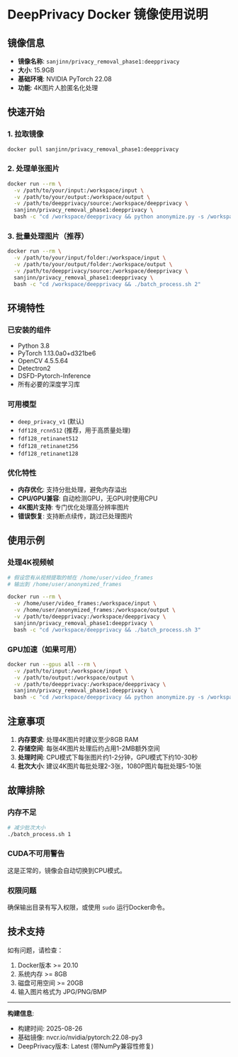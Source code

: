# DeepPrivacy Docker 镜像使用说明

## 镜像信息
- **镜像名称**: `sanjinn/privacy_removal_phase1:deepprivacy`
- **大小**: 15.9GB
- **基础环境**: NVIDIA PyTorch 22.08
- **功能**: 4K图片人脸匿名化处理

## 快速开始

### 1. 拉取镜像
```bash
docker pull sanjinn/privacy_removal_phase1:deepprivacy
```

### 2. 处理单张图片
```bash
docker run --rm \
  -v /path/to/your/input:/workspace/input \
  -v /path/to/your/output:/workspace/output \
  -v /path/to/deepprivacy/source:/workspace/deepprivacy \
  sanjinn/privacy_removal_phase1:deepprivacy \
  bash -c "cd /workspace/deepprivacy && python anonymize.py -s /workspace/input/image.jpg -t /workspace/output/anonymized.jpg -m fdf128_rcnn512"
```

### 3. 批量处理图片（推荐）
```bash
docker run --rm \
  -v /path/to/your/input/folder:/workspace/input \
  -v /path/to/your/output/folder:/workspace/output \
  -v /path/to/deepprivacy/source:/workspace/deepprivacy \
  sanjinn/privacy_removal_phase1:deepprivacy \
  bash -c "cd /workspace/deepprivacy && ./batch_process.sh 2"
```

## 环境特性

### 已安装的组件
- Python 3.8
- PyTorch 1.13.0a0+d321be6
- OpenCV 4.5.5.64
- Detectron2
- DSFD-Pytorch-Inference
- 所有必要的深度学习库

### 可用模型
- `deep_privacy_v1` (默认)
- `fdf128_rcnn512` (推荐，用于高质量处理)
- `fdf128_retinanet512`
- `fdf128_retinanet256`
- `fdf128_retinanet128`

### 优化特性
- **内存优化**: 支持分批处理，避免内存溢出
- **CPU/GPU兼容**: 自动检测GPU，无GPU时使用CPU
- **4K图片支持**: 专门优化处理高分辨率图片
- **错误恢复**: 支持断点续传，跳过已处理图片

## 使用示例

### 处理4K视频帧
```bash
# 假设您有从视频提取的帧在 /home/user/video_frames
# 输出到 /home/user/anonymized_frames

docker run --rm \
  -v /home/user/video_frames:/workspace/input \
  -v /home/user/anonymized_frames:/workspace/output \
  -v /path/to/deepprivacy:/workspace/deepprivacy \
  sanjinn/privacy_removal_phase1:deepprivacy \
  bash -c "cd /workspace/deepprivacy && ./batch_process.sh 3"
```

### GPU加速（如果可用）
```bash
docker run --gpus all --rm \
  -v /path/to/input:/workspace/input \
  -v /path/to/output:/workspace/output \
  -v /path/to/deepprivacy:/workspace/deepprivacy \
  sanjinn/privacy_removal_phase1:deepprivacy \
  bash -c "cd /workspace/deepprivacy && python anonymize.py -s /workspace/input -t /workspace/output -m fdf128_rcnn512"
```

## 注意事项

1. **内存要求**: 处理4K图片时建议至少8GB RAM
2. **存储空间**: 每张4K图片处理后约占用1-2MB额外空间
3. **处理时间**: CPU模式下每张图片约1-2分钟，GPU模式下约10-30秒
4. **批次大小**: 建议4K图片每批处理2-3张，1080P图片每批处理5-10张

## 故障排除

### 内存不足
```bash
# 减少批次大小
./batch_process.sh 1
```

### CUDA不可用警告
这是正常的，镜像会自动切换到CPU模式。

### 权限问题
确保输出目录有写入权限，或使用 `sudo` 运行Docker命令。

## 技术支持

如有问题，请检查：
1. Docker版本 >= 20.10
2. 系统内存 >= 8GB
3. 磁盘可用空间 >= 20GB
4. 输入图片格式为 JPG/PNG/BMP

---
**构建信息**:
- 构建时间: 2025-08-26
- 基础镜像: nvcr.io/nvidia/pytorch:22.08-py3
- DeepPrivacy版本: Latest (带NumPy兼容性修复)
